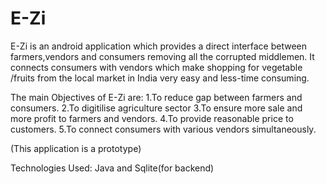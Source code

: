 # E-Zi
E-Zi is an android application which provides a direct interface between farmers,vendors and consumers removing all the corrupted middlemen.
It connects consumers with vendors which make shopping for vegetable /fruits from the local market in India very easy and less-time consuming.

The main Objectives of E-Zi are:
1.To reduce gap between farmers and consumers.
2.To digitilise agriculture sector
3.To ensure more sale and more profit to farmers and vendors.
4.To provide reasonable price to customers.
5.To connect consumers with various vendors simultaneously.

(This application is a prototype)

Technologies Used:
Java and Sqlite(for backend)
